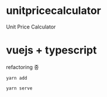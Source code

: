 # unitpricecalculator
Unit Price Calculator

# vuejs + typescript
refactoring 중

```
yarn add
```

```
yarn serve
```
